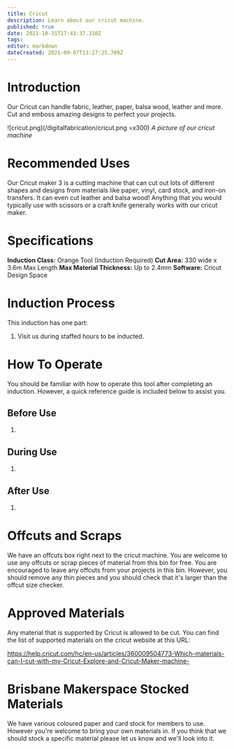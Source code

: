 ```yaml
---
title: Cricut
description: Learn about our cricut machine.
published: true
date: 2021-10-31T17:43:37.310Z
tags: 
editor: markdown
dateCreated: 2021-09-07T13:27:25.709Z
---
```


# Introduction
Our Cricut can handle fabric, leather, paper, balsa wood, leather and more. Cut and emboss amazing designs to perfect your projects.

![cricut.png](/digitalfabrication/cricut.png =x300)
*A picture of our cricut machine*

# Recommended Uses
Our Cricut maker 3 is a cutting machine that can cut out lots of different shapes and designs from materials like paper, vinyl, card stock, and iron-on transfers. It can even cut leather and balsa wood! Anything that you would typically use with scissors or a craft knife generally works with our cricut maker.

# Specifications
**Induction Class:** Orange Tool (Induction Required)
**Cut Area:** 330 wide x 3.6m Max Length
**Max Material Thickness:** Up to 2.4mm
**Software:** Cricut Design Space

# Induction Process
This induction has one part:

1. Visit us during staffed hours to be inducted.

# How To Operate
You should be familiar with how to operate this tool after completing an induction. However, a quick reference guide is included below to assist you.

## Before Use
1. 

## During Use
1. 

## After Use
1. 

# Offcuts and Scraps
We have an offcuts box right next to the cricut machine. You are welcome to use any offcuts or scrap pieces of material from this bin for free. You are encouraged to leave any offcuts from your projects in this bin. However, you should remove any thin pieces and you should check that it's larger than the offcut size checker.

# Approved Materials
Any material that is supported by Cricut is allowed to be cut. You can find the list of supported materials on the cricut website at this URL: 

https://help.cricut.com/hc/en-us/articles/360009504773-Which-materials-can-I-cut-with-my-Cricut-Explore-and-Cricut-Maker-machine-

# Brisbane Makerspace Stocked Materials
We have various coloured paper and card stock for members to use. However you're welcome to bring your own materials in. If you think that we should stock a specific material please let us know and we'll look into it.